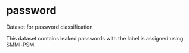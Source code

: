 # password
Dataset for password classification

This dataset contains leaked passwords with the label is assigned using SMMl-PSM.
